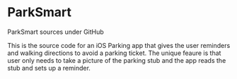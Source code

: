 # ParkSmart
ParkSmart sources under GitHub

This is the source code for an iOS Parking app that gives the user reminders and walking directions to avoid a parking ticket. 
The unique feaure is that user only needs to take a picture of the parking stub and the app reads the stub and sets up a 
reminder. 
